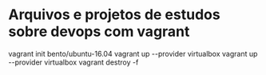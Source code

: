 # Arquivos e projetos de estudos sobre devops com vagrant
vagrant init bento/ubuntu-16.04
vagrant up --provider virtualbox
vagrant up --provider virtualbox
vagrant destroy -f
